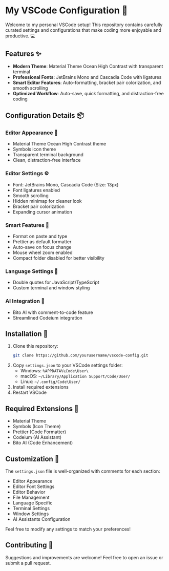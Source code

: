 # My VSCode Configuration 🚀

Welcome to my personal VSCode setup! This repository contains carefully curated settings and configurations that make coding more enjoyable and productive. 💻

## Features ✨
- **Modern Theme**: Material Theme Ocean High Contrast with transparent terminal
- **Professional Fonts**: JetBrains Mono and Cascadia Code with ligatures
- **Smart Editor Features**: Auto-formatting, bracket pair colorization, and smooth scrolling
- **Optimized Workflow**: Auto-save, quick formatting, and distraction-free coding

## Configuration Details 📦

### Editor Appearance 🎨
- Material Theme Ocean High Contrast theme
- Symbols icon theme
- Transparent terminal background
- Clean, distraction-free interface

### Editor Settings ⚙️
- Font: JetBrains Mono, Cascadia Code (Size: 13px)
- Font ligatures enabled
- Smooth scrolling
- Hidden minimap for cleaner look
- Bracket pair colorization
- Expanding cursor animation

### Smart Features 🧠
- Format on paste and type
- Prettier as default formatter
- Auto-save on focus change
- Mouse wheel zoom enabled
- Compact folder disabled for better visibility

### Language Settings 📝
- Double quotes for JavaScript/TypeScript
- Custom terminal and window styling

### AI Integration 🤖
- Bito AI with comment-to-code feature
- Streamlined Codeium integration

## Installation 🔧
1. Clone this repository:
   ```bash
   git clone https://github.com/yourusername/vscode-config.git
   ```
2. Copy `settings.json` to your VSCode settings folder:
   - Windows: `%APPDATA%\Code\User\`
   - macOS: `~/Library/Application Support/Code/User/`
   - Linux: `~/.config/Code\User/`
3. Install required extensions
4. Restart VSCode

## Required Extensions 🔌
- Material Theme
- Symbols (Icon Theme)
- Prettier (Code Formatter)
- Codeium (AI Assistant)
- Bito AI (Code Enhancement)

## Customization 🎨
The `settings.json` file is well-organized with comments for each section:
- Editor Appearance
- Editor Font Settings
- Editor Behavior
- File Management
- Language Specific
- Terminal Settings
- Window Settings
- AI Assistants Configuration

Feel free to modify any settings to match your preferences!

## Contributing 🤝
Suggestions and improvements are welcome! Feel free to open an issue or submit a pull request.
